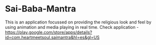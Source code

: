 # Sai-Baba-Mantra
This is an application focussed on providing the religious look and feel by using animation and media playing in real time.
Check application -
[https://play.google.com/store/apps/details?id=com.heartmeetsoul.saimantra&hl=es&gl=US
](https://play.google.com/store/apps/details?id=com.heartmeetsoul.saimantra&hl=es&gl=US
)
